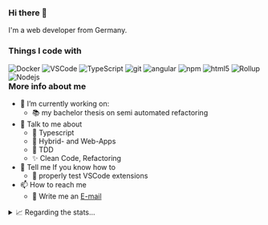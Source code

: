 ### Hi there 👋

I'm a web developer from Germany.

### Things I code with

<div style="float: left">
<img alt="Docker" src="https://img.shields.io/badge/-Docker-46a2f1?style=flat-square&logo=docker&logoColor=white" />
<img alt="VSCode" src="https://img.shields.io/badge/-VSCODE-007acc?style=flat-square&logo=visualstudiocode&logoColor=white">
<img alt="TypeScript" src="https://img.shields.io/badge/-TypeScript-007ACC?style=flat-square&logo=typescript&logoColor=white" />
<img alt="git" src="https://img.shields.io/badge/-Git-F05032?style=flat-square&logo=git&logoColor=white" />
<img alt="angular" src="https://img.shields.io/badge/-Angular-DD0031?style=flat-square&logo=angular&logoColor=white" />
<img alt="npm" src="https://img.shields.io/badge/-NPM-CB3837?style=flat-square&logo=npm&logoColor=white" />
<img alt="html5" src="https://img.shields.io/badge/-HTML5-E34F26?style=flat-square&logo=html5&logoColor=white" />
<img alt="Rollup" src="https://img.shields.io/badge/-Rollup-EC4A3F?style=flat-square&logo=rollup.js&logoColor=white" />
<img alt="Nodejs" src="https://img.shields.io/badge/-Nodejs-43853d?style=flat-square&logo=Node.js&logoColor=white" />

</div>

### More info about me

- 🔭 I’m currently working on: 
    - 📚 my bachelor thesis on semi automated refactoring  
- 💬 Talk to me about
    - 🔵 Typescript
    - 📱 Hybrid- and Web-Apps
    - 🧪 TDD
    - ✨ Clean Code, Refactoring
- 🤔 Tell me If you know how to
    - 🧪 properly test VSCode extensions
- 📫 How to reach me
    - 📧 Write me an [E-mail](mailto:tim@vahlbrock.de)

<!-- - 🌱 I’m currently learning ... -->
<!-- - 👯 I’m looking to collaborate on ... -->
<!-- ⚡ Fun fact: ... -->

<details>
<summary>📈 Regarding the stats...</summary>
<br />

![Top Langs](https://github-readme-stats.vercel.app/api/top-langs/?username=timvahlbrock&layout=compact&hide=css,html)

![Zheeeng's github stats](https://github-readme-stats.vercel.app/api?username=timvahlbrock&count_private=true&show_icons=true&theme=onedark)

</details>
